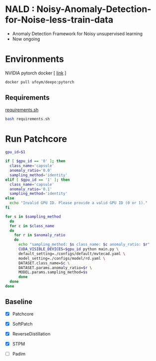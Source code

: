 # NALD : Noisy-Anomaly-Detection-for-Noise-less-train-data 
- Anomaly Detection Framework for Noisy unsupervised learning 
- Now ongoing 


# Environments

NVIDIA pytorch docker [ [link](https://github.com/ufoym/deepo) ]

```bash
docker pull ufoym/deepo:pytorch
```

## Requirements
[requirements.sh](requirements.sh)

```bash
bash requirements.sh
```
# Run Patchcore
```bash
gpu_id=$1

if [ $gpu_id == '0' ]; then
  class_name='capsule'
  anomaly_ratio='0.0'
  sampling_method='identity'
elif [ $gpu_id == '1' ]; then
  class_name='capsule'
  anomaly_ratio='0.1'
  sampling_method='identity'  
else
  echo "Invalid GPU ID. Please provide a valid GPU ID (0 or 1)."
fi

for s in $sampling_method
  do
  for c in $class_name
  do
    for r in $anomaly_ratio
    do
      echo "sampling_method: $s class_name: $c anomaly_ratio: $r"      
      CUDA_VISIBLE_DEVICES=$gpu_id python main.py \
      default_setting=./configs/default/mvtecad.yaml \
      model_setting=./configs/model/rd.yaml \
      DATASET.class_name=$c \
      DATASET.params.anomaly_ratio=$r \
      MODEL.params.sampling_method=$s
      done
  done
done


```



## Baseline
- [x] Patchcore
- [x] SoftPatch
- [x] ReverseDistillation
- [x] STPM
- [ ] Padim

